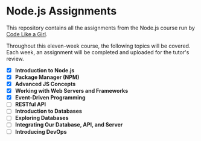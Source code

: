 # Node.js Assignments

This repository contains all the assignments from the Node.js course run by [Code Like a Girl](https://www.codelikeagirl.com/).

Throughout this eleven-week course, the following topics will be covered. Each week, an assignment will be completed and uploaded for the tutor's review.

- [X] **Introduction to Node.js**
- [X] **Package Manager (NPM)**
- [X] **Advanced JS Concepts**
- [X] **Working with Web Servers and Frameworks**
- [X] **Event-Driven Programming**
- [ ] **RESTful API**
- [ ] **Introduction to Databases**
- [ ] **Exploring Databases**
- [ ] **Integrating Our Database, API, and Server**
- [ ] **Introducing DevOps**
